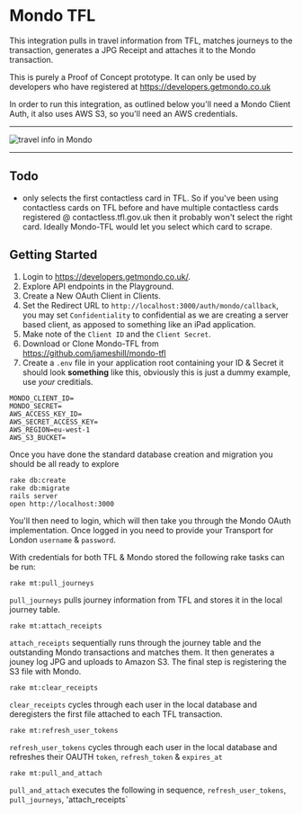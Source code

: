 # Mondo TFL

This integration pulls in travel information from TFL, matches journeys to the transaction, generates a JPG Receipt and attaches it to the Mondo transaction.

This is purely a Proof of Concept prototype. It can only be used by developers who have registered at https://developers.getmondo.co.uk

In order to run this integration, as outlined below you'll need a Mondo Client Auth, it also uses AWS S3, so you'll need an AWS credentials.

---

![travel info in Mondo](https://cloud.githubusercontent.com/assets/395/15885854/bdc720d0-2d51-11e6-8124-b6516f5fc6e3.jpg)

---

## Todo

- only selects the first contactless card in TFL. So if you've been using contactless cards on TFL before and have multiple contactless cards registered @ contactless.tfl.gov.uk then it probably won't select the right card. Ideally Mondo-TFL would let you select which card to scrape.

## Getting Started

1. Login to https://developers.getmondo.co.uk/.
2. Explore API endpoints in the Playground.
3. Create a New OAuth Client in Clients.
4. Set the Redirect URL to `http://localhost:3000/auth/mondo/callback`, you may set `Confidentiality` to confidential as we are creating a server based client, as apposed to something like an iPad application.
5. Make note of the `Client ID` and the `Client Secret`.
6. Download or Clone Mondo-TFL from https://github.com/jameshill/mondo-tfl
7. Create a `.env` file in your application root containing your ID & Secret it should look **something** like this, obviously this is just a dummy example, use *your* creditials.

```
MONDO_CLIENT_ID=
MONDO_SECRET=
AWS_ACCESS_KEY_ID=
AWS_SECRET_ACCESS_KEY=
AWS_REGION=eu-west-1
AWS_S3_BUCKET=
```

Once you have done the standard database creation and migration you should be all ready to explore

```
rake db:create
rake db:migrate
rails server
open http://localhost:3000
```

You'll then need to login, which will then take you through the Mondo OAuth implementation.
Once logged in you need to provide your Transport for London `username` & `password`.

With credentials for both TFL & Mondo stored the following rake tasks can be run:

```
rake mt:pull_journeys
```

`pull_journeys` pulls journey information from TFL and stores it in the local journey table.

```
rake mt:attach_receipts
```

`attach_receipts` sequentially runs through the journey table and the outstanding Mondo transactions and matches them. It then generates a jouney log JPG and uploads to Amazon S3. The final step is registering the S3 file with Mondo.

```
rake mt:clear_receipts
```

`clear_receipts` cycles through each user in the local database and deregisters the first file attached to each TFL transaction.

```
rake mt:refresh_user_tokens

```
`refresh_user_tokens` cycles through each user in the local database and refreshes their OAUTH `token`, `refresh_token` & `expires_at`


```
rake mt:pull_and_attach

```
`pull_and_attach` executes the following in sequence, `refresh_user_tokens`, `pull_journeys`, 'attach_receipts`
